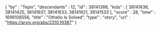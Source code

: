 {
  "by" : "Tepix",
  "descendants" : 12,
  "id" : 38141366,
  "kids" : [ 38141636, 38141425, 38141637, 38141633, 38141621, 38141533 ],
  "score" : 28,
  "time" : 1699108556,
  "title" : "Othello Is Solved",
  "type" : "story",
  "url" : "https://arxiv.org/abs/2310.19387"
}
